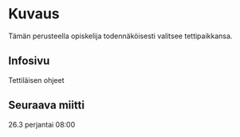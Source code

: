 # Kuvaus

Tämän perusteella opiskelija todennäköisesti valitsee tettipaikkansa.

## Infosivu

Tettiläisen ohjeet

## Seuraava miitti

26.3 perjantai 08:00
